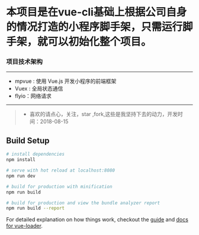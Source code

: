 # 本项目是在vue-cli基础上根据公司自身的情况打造的小程序脚手架，只需运行脚手架，就可以初始化整个项目。

### 项目技术架构
***
*   mpvue : 使用 Vue.js 开发小程序的前端框架
*   Vuex : 全局状态通信
*   flyio：网络请求
***

>  * 喜欢的请点心，关注，star ,fork,这些是我坚持下去的动力，开发时间：2018-08-15

## Build Setup

``` bash
# install dependencies
npm install

# serve with hot reload at localhost:8080
npm run dev

# build for production with minification
npm run build

# build for production and view the bundle analyzer report
npm run build --report
```

For detailed explanation on how things work, checkout the [guide](http://vuejs-templates.github.io/webpack/) and [docs for vue-loader](http://vuejs.github.io/vue-loader).
